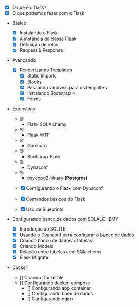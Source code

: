 - [x] O que é o flask?
- [x] O que podemos fazer com o Flask
- Básico
  - [x] Instalando o Flask
  - [x] A instância da classe Flask
  - [x] Definição de rotas
  - [x] Request & Response
- Avançando
  - [x] Renderizando Templates
    - [x] Static Imports
    - [x] Blocks
    - [x] Passando varáiveis para os tempaltes
    - [x] Instalando Bootstrap 4
    - [x] Forms
- Extensions

  - [x] - Flask SQLAlchemy
  - [x] - Flask WTF
  - [x] - Gunicorn
  - [x] - Bootstrap-Flask
  - [x] - Dynaconf
  - [x] - psycopg2-binary **(Postgres)**

  - [x] Configurando o Flask com Dynaconf
  - [x] Comandos básicos do Flask
  - [x] Uso de Blueprints

- Configurando banco de dados com SQLALCHEMY
  - [x] Introdução ao SQLITE
  - [x] Usando o Dyanconf para configurar o banco de dados
  - [x] Criando banco de dados + tabelas
  - [x] Criando Models
  - [x] Relação entre tabelas com SQlalchemy
  - [x] Flask Migrate
- Docker
  - [] Criando Dockerfile
  - [] Configurando docker-compose
    - [] Configurando app container
    - [] Configurando base de dados
    - [] Configurando nginx
